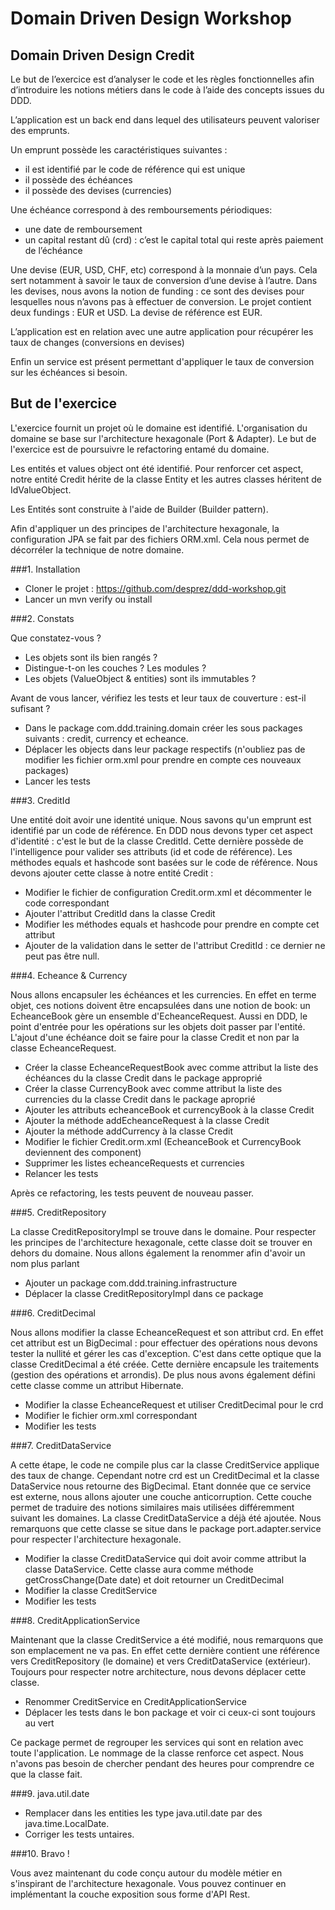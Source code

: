 Domain Driven Design Workshop
=============================

## Domain Driven Design Credit

Le but de l’exercice est d’analyser le code et les règles fonctionnelles afin d’introduire les notions métiers dans le code à l’aide des concepts issues du DDD.

L’application est un back end dans lequel des utilisateurs peuvent valoriser des emprunts.

Un emprunt possède les caractéristiques suivantes :
 - il est identifié par le code de référence qui est unique
 - il possède des échéances
 - il possède des devises (currencies)

Une échéance correspond à des remboursements périodiques:
 - une date de remboursement
 - un capital restant dû (crd) : c’est le capital total qui reste après paiement de l’échéance

Une devise (EUR, USD, CHF, etc) correspond à la monnaie d’un pays. Cela sert notamment à savoir le taux de conversion d’une devise à l’autre. Dans les devises, nous avons la notion de funding : ce sont des devises pour lesquelles nous n’avons pas à effectuer de conversion. Le projet contient deux fundings : EUR et USD. La devise de référence est EUR.

L’application est en relation avec une autre application pour récupérer les taux de changes (conversions en devises)

Enfin un service est présent permettant d'appliquer le taux de conversion sur les échéances si besoin.

## But de l'exercice

L'exercice fournit un projet où le domaine est identifié. L'organisation du domaine se base sur l'architecture hexagonale (Port & Adapter). Le but de l'exercice est de poursuivre le refactoring entamé du domaine.

Les entités et values object ont été identifié. Pour renforcer cet aspect, notre entité Credit hérite de la classe Entity et les autres classes héritent de IdValueObject.

Les Entités sont construite à l'aide de Builder (Builder pattern).

Afin d'appliquer un des principes de l'architecture hexagonale, la configuration JPA se fait par des fichiers ORM.xml. Cela nous permet de décorréler la technique de notre domaine.

###1. Installation

- Cloner le projet : https://github.com/desprez/ddd-workshop.git
- Lancer un mvn verify ou install


###2. Constats

Que constatez-vous ?
 - Les objets sont ils bien rangés ?
 - Distingue-t-on les couches ? Les modules ?
 - Les objets (ValueObject & entities) sont ils immutables ?

Avant de vous lancer, vérifiez les tests et leur taux de couverture : est-il sufisant ?

- Dans le package com.ddd.training.domain créer les sous packages suivants : credit, currency et echeance.
- Déplacer les objects dans leur package respectifs (n'oubliez pas de modifier les fichier orm.xml pour prendre en compte ces nouveaux packages)
- Lancer les tests


###3. CreditId

Une entité doit avoir une identité unique. Nous savons qu'un emprunt est identifié par un code de référence. En DDD nous devons typer cet aspect d'identité : c'est le but de la classe CreditId. Cette dernière possède de l'intelligence pour valider ses attributs (id et code de référence). Les méthodes equals et hashcode sont basées sur le code de référence.
Nous devons ajouter cette classe à notre entité Credit :

- Modifier le fichier de configuration Credit.orm.xml et décommenter le code correspondant
- Ajouter l'attribut CreditId dans la classe Credit
- Modifier les méthodes equals et hashcode pour prendre en compte cet attribut
- Ajouter de la validation dans le setter de l'attribut CreditId : ce dernier ne peut pas être null.


###4. Echeance & Currency

Nous allons encapsuler les échéances et les currencies. En effet en terme objet, ces notions doivent être encapsulées dans une notion de book: un EcheanceBook gère un ensemble d'EcheanceRequest.
Aussi en DDD, le point d'entrée pour les opérations sur les objets doit passer par l'entité. L'ajout d'une échéance doit se faire pour la classe Credit et non par la classe EcheanceRequest.

- Créer la classe EcheanceRequestBook avec comme attribut la liste des échéances du la classe Credit dans le package approprié
- Créer la classe CurrencyBook avec comme attribut la liste des currencies du la classe Credit dans le package aproprié
- Ajouter les attributs echeanceBook et currencyBook à la classe Credit
- Ajouter la méthode addEcheanceRequest à la classe Credit
- Ajouter la méthode addCurrency à la classe Credit
- Modifier le fichier Credit.orm.xml (EcheanceBook et CurrencyBook deviennent des component)
- Supprimer les listes echeanceRequests et currencies
- Relancer les tests

Après ce refactoring, les tests peuvent de nouveau passer.


###5. CreditRepository

La classe CreditRepositoryImpl se trouve dans le domaine. Pour respecter les principes de l'architecture hexagonale, cette classe doit se trouver en dehors du domaine. Nous allons également la renommer afin d'avoir un nom plus parlant

- Ajouter un package com.ddd.training.infrastructure
- Déplacer la classe CreditRepositoryImpl dans ce package


###6. CreditDecimal

Nous allons modifier la classe EcheanceRequest et son attribut crd. En effet cet attribut est un BigDecimal : pour effectuer des opérations nous devons tester la nullité et gérer les cas d'exception.
C'est dans cette optique que la classe CreditDecimal a été créée. Cette dernière encapsule les traitements (gestion des opérations et arrondis). De plus nous avons également défini cette classe comme un attribut Hibernate.

- Modifier la classe EcheanceRequest et utiliser CreditDecimal pour le crd
- Modifier le fichier orm.xml correspondant
- Modifier les tests


###7. CreditDataService

A cette étape, le code ne compile plus car la classe CreditService applique des taux de change. Cependant notre crd est un CreditDecimal et la classe DataService nous retourne des BigDecimal. Etant donnée que ce service est externe, nous allons ajouter une couche anticorruption.
Cette couche permet de traduire des notions similaires mais utilisées différemment suivant les domaines.
La classe CreditDataService a déjà été ajoutée. Nous remarquons que cette classe se situe dans le package port.adapter.service pour respecter l'architecture hexagonale.

- Modifier la classe CreditDataService qui doit avoir comme attribut la classe DataService. Cette classe aura comme méthode getCrossChange(Date date) et doit retourner un CreditDecimal
- Modifier la classe CreditService
- Modifier les tests


###8. CreditApplicationService

Maintenant que la classe CreditService a été modifié, nous remarquons que son emplacement ne va pas. En effet cette dernière contient une référence vers CreditRepository (le domaine) et vers CreditDataService (extérieur). Toujours pour respecter notre architecture, nous devons déplacer cette classe.

- Renommer CreditService en CreditApplicationService
- Déplacer les tests dans le bon package et voir ci ceux-ci sont toujours au vert

Ce package permet de regrouper les services qui sont en relation avec toute l'application. Le nommage de la classe renforce cet aspect. Nous n'avons pas besoin de chercher pendant des heures pour comprendre ce que la classe fait.


###9. java.util.date

- Remplacer dans les entities les type java.util.date par des java.time.LocalDate.
- Corriger les tests untaires.


###10. Bravo !

Vous avez maintenant du code conçu autour du modèle métier en s'inspirant de l'architecture hexagonale.
Vous pouvez continuer en implémentant la couche exposition sous forme d'API Rest.


